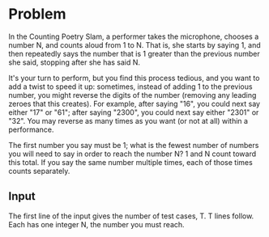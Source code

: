 # Problem

In the Counting Poetry Slam, a performer takes the microphone, chooses a number N, and counts aloud from 1 to N. That is, she starts by saying 1, and then repeatedly says the number that is 1 greater than the previous number she said, stopping after she has said N.

It's your turn to perform, but you find this process tedious, and you want to add a twist to speed it up: sometimes, instead of adding 1 to the previous number, you might reverse the digits of the number (removing any leading zeroes that this creates). For example, after saying "16", you could next say either "17" or "61"; after saying "2300", you could next say either "2301" or "32". You may reverse as many times as you want (or not at all) within a performance.

The first number you say must be 1; what is the fewest number of numbers you will need to say in order to reach the number N? 1 and N count toward this total. If you say the same number multiple times, each of those times counts separately.

## Input

The first line of the input gives the number of test cases, T. T lines follow. Each has one integer N, the number you must reach.
